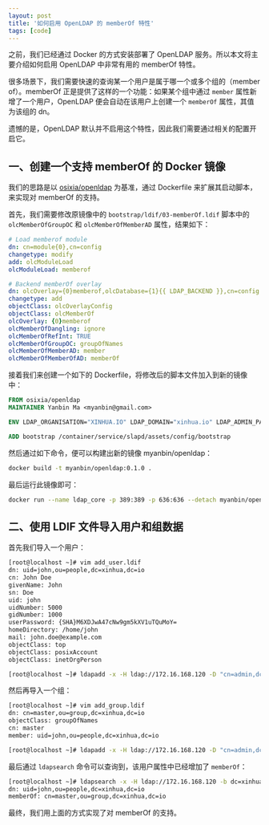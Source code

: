 ```yaml
---
layout: post
title: '如何启用 OpenLDAP 的 memberOf 特性'
tags: [code]
---
```


之前，我们已经通过 Docker 的方式安装部署了 OpenLDAP 服务。所以本文将主要介绍如何启用 OpenLDAP 中非常有用的 memberOf 特性。

很多场景下，我们需要快速的查询某一个用户是属于哪一个或多个组的（member of）。memberOf 正是提供了这样的一个功能：如果某个组中通过 `member` 属性新增了一个用户，OpenLDAP 便会自动在该用户上创建一个 `memberOf` 属性，其值为该组的 dn。

遗憾的是，OpenLDAP 默认并不启用这个特性，因此我们需要通过相关的配置开启它。


## 一、创建一个支持 memberOf 的 Docker 镜像

我们的思路是以 [osixia/openldap](https://github.com/osixia/docker-openldap) 为基准，通过 Dockerfile 来扩展其启动脚本，来实现对 memberOf 的支持。

首先，我们需要修改原镜像中的 `bootstrap/ldif/03-memberOf.ldif` 脚本中的 `olcMemberOfGroupOC` 和 `olcMemberOfMemberAD` 属性，结果如下：

```yaml
# Load memberof module
dn: cn=module{0},cn=config
changetype: modify
add: olcModuleLoad
olcModuleLoad: memberof

# Backend memberOf overlay
dn: olcOverlay={0}memberof,olcDatabase={1}{{ LDAP_BACKEND }},cn=config
changetype: add
objectClass: olcOverlayConfig
objectClass: olcMemberOf
olcOverlay: {0}memberof
olcMemberOfDangling: ignore
olcMemberOfRefInt: TRUE
olcMemberOfGroupOC: groupOfNames
olcMemberOfMemberAD: member
olcMemberOfMemberOfAD: memberOf
```

接着我们来创建一个如下的 Dockerfile，将修改后的脚本文件加入到新的镜像中：

```dockerfile
FROM osixia/openldap
MAINTAINER Yanbin Ma <myanbin@gmail.com>

ENV LDAP_ORGANISATION="XINHUA.IO" LDAP_DOMAIN="xinhua.io" LDAP_ADMIN_PASSWORD="Passw0rd"

ADD bootstrap /container/service/slapd/assets/config/bootstrap
```

然后通过如下命令，便可以构建出新的镜像 myanbin/openldap：

```sh
docker build -t myanbin/openldap:0.1.0 .
```

最后运行此镜像即可：

```sh
docker run --name ldap_core -p 389:389 -p 636:636 --detach myanbin/openldap
```


## 二、使用 LDIF 文件导入用户和组数据

首先我们导入一个用户：

```sh
[root@localhost ~]# vim add_user.ldif
dn: uid=john,ou=people,dc=xinhua,dc=io
cn: John Doe
givenName: John
sn: Doe
uid: john
uidNumber: 5000
gidNumber: 1000
userPassword: {SHA}M6XDJwA47cNw9gm5kXV1uTQuMoY=
homeDirectory: /home/john
mail: john.doe@example.com
objectClass: top
objectClass: posixAccount
objectClass: inetOrgPerson

[root@localhost ~]# ldapadd -x -H ldap://172.16.168.120 -D "cn=admin,dc=xinhua,dc=io" -W -f ./add_user.ldif
```

然后再导入一个组：

```sh
[root@localhost ~]# vim add_group.ldif
dn: cn=master,ou=group,dc=xinhua,dc=io
objectClass: groupOfNames
cn: master
member: uid=john,ou=people,dc=xinhua,dc=io

[root@localhost ~]# ldapadd -x -H ldap://172.16.168.120 -D "cn=admin,dc=xinhua,dc=io" -W -f ./add_group.ldif
```

最后通过 `ldapsearch` 命令可以查询到，该用户属性中已经增加了 `memberOf`：

```sh
[root@localhost ~]# ldapsearch -x -H ldap://172.16.168.120 -b dc=xinhua,dc=io -D "cn=admin,dc=xinhua,dc=io" -W memberOf
dn: uid=john,ou=people,dc=xinhua,dc=io
memberOf: cn=master,ou=group,dc=xinhua,dc=io
```

最终，我们用上面的方式实现了对 memberOf 的支持。
